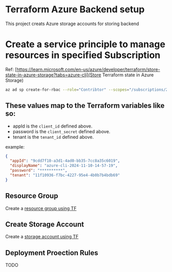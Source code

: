 # Terraform Azure Backend setup

This project creats Azure storage accounts for storing backend

# Create a service principle to manage resources in specified Subscription

Ref: [https://learn.microsoft.com/en-us/azure/developer/terraform/store-state-in-azure-storage?tabs=azure-cli](Store Terraform state in Azure Storage)

```bash
az ad sp create-for-rbac --role="Contribtor" --scopes="/subscriptions/20000000-0000-0000-0000-000000000000"
```

## These values map to the Terraform variables like so:

- appId is the `client_id` defined above.
- password is the `client_secret` defined above.
- tenant is the `tenant_id` defined above.

example:

```json
{
  "appId": "9cdd7f10-a3d1-4ad0-bb35-7cc8a35c6019",
  "displayName": "azure-cli-2024-11-10-14-57-19",
  "password": "**********",
  "tenant": "11f10936-f7bc-4227-95e4-4b0b7b4bdb69"
}
```


## Resource Group

Create a [resource group using TF](terraform/az-backend/main.tf#8)


## Create Storage Account

Create a [storage account using TF](terraform/az-backend/main.tf#13)


## Deployment Proection Rules

TODO